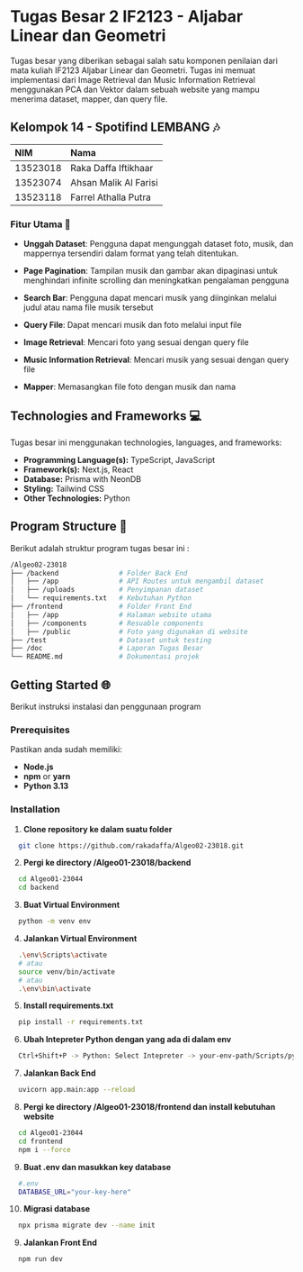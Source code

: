 # Tugas Besar 2 IF2123 - Aljabar Linear dan Geometri
Tugas besar yang diberikan sebagai salah satu komponen penilaian dari mata kuliah IF2123 Aljabar Linear dan Geometri. Tugas ini memuat implementasi dari Image Retrieval dan Music Information Retrieval menggunakan PCA dan Vektor dalam sebuah website yang mampu menerima dataset, mapper, dan query file.

## Kelompok 14 - Spotifind LEMBANG 🎶

| NIM | Nama           |
| :-------- | :------------------------- |
| 13523018 |  Raka Daffa Iftikhaar |
| 13523074 | Ahsan Malik Al Farisi |
| 13523118 | Farrel Athalla Putra |

### Fitur Utama 🔧
- **Unggah Dataset**: Pengguna dapat mengunggah dataset foto, musik, dan mappernya tersendiri dalam format yang telah ditentukan.
  
- **Page Pagination**: Tampilan musik dan gambar akan dipaginasi untuk menghindari infinite scrolling dan meningkatkan pengalaman pengguna

- **Search Bar**: Pengguna dapat mencari musik yang diinginkan melalui judul atau nama file musik tersebut

- **Query File**: Dapat mencari musik dan foto melalui input file

- **Image Retrieval**: Mencari foto yang sesuai dengan query file

- **Music Information Retrieval**: Mencari musik yang sesuai dengan query file

- **Mapper**: Memasangkan file foto dengan musik dan nama

## Technologies and Frameworks 💻

Tugas besar ini menggunakan technologies, languages, and frameworks:

- **Programming Language(s):** TypeScript, JavaScript
- **Framework(s):** Next.js, React
- **Database:** Prisma with NeonDB
- **Styling:** Tailwind CSS
- **Other Technologies:** Python

## Program Structure 🧩

Berikut adalah struktur program tugas besar ini :
```sh
/Algeo02-23018
├── /backend               # Folder Back End
│   ├── /app               # API Routes untuk mengambil dataset
│   ├── /uploads           # Penyimpanan dataset
│   └── requirements.txt   # Kebutuhan Python
├── /frontend              # Folder Front End
│   ├── /app               # Halaman website utama
│   ├── /components        # Resuable components
│   ├── /public            # Foto yang digunakan di website
├── /test                  # Dataset untuk testing
├── /doc                   # Laporan Tugas Besar
└── README.md              # Dokumentasi projek
```

## Getting Started 🌐
Berikut instruksi instalasi dan penggunaan program

### Prerequisites

Pastikan anda sudah memiliki:
- **Node.js**
- **npm** or **yarn**
- **Python 3.13**

### Installation
1. **Clone repository ke dalam suatu folder**

```bash
  git clone https://github.com/rakadaffa/Algeo02-23018.git
```

2. **Pergi ke directory /Algeo01-23018/backend**

```bash
  cd Algeo01-23044
  cd backend
```

3. **Buat Virtual Environment**

```bash
  python -m venv env
```

4. **Jalankan Virtual Environment**

```bash
  .\env\Scripts\activate
  # atau
  source venv/bin/activate
  # atau
  .\env\bin\activate
```

5. **Install requirements.txt**

```bash
  pip install -r requirements.txt
```

6. **Ubah Intepreter Python dengan yang ada di dalam env**

```bash
  Ctrl+Shift+P -> Python: Select Intepreter -> your-env-path/Scripts/python.exe
```

7. **Jalankan Back End**

```bash
  uvicorn app.main:app --reload
```

8. **Pergi ke directory /Algeo01-23018/frontend dan install kebutuhan website**

```bash
  cd Algeo01-23044
  cd frontend
  npm i --force
```

9. **Buat .env dan masukkan key database**

```bash
  #.env
  DATABASE_URL="your-key-here"
```

10. **Migrasi database**

```bash
  npx prisma migrate dev --name init
```

9. **Jalankan Front End**

```bash
  npm run dev
```

